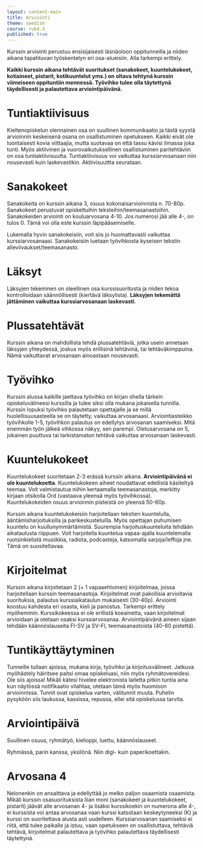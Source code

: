 ```yaml
---
layout: content-main
title: Arviointi
theme: swedish
course: rub4.3
published: true
---
```

Kurssin arviointi perustuu ensisijaisesti läsnäoloon oppitunneilla ja niiden
aikana tapahtuvan työskentelyn eri osa-alueisiin. Alla tarkempi erittely. 

**Kaikki kurssin aikana tehtävät suoritukset (sanakokeet, kuuntelukokeet, kotiaineet, pistarit, kotikuuntelut yms.) on oltava tehtynä kurssin viimeiseen oppituntiin mennessä. Työvihko tulee olla täytettynä täydellisesti ja palautettava arviointipäivänä.**

# Tuntiaktiivisuus
Kieltenopiskelun olennainen osa on suullinen kommunikaatio ja tästä syystä
arvioinnin keskeisenä osana on osallistuminen opetukseen. Kaikki eivät ole
luontaisesti kovia viittaajia, mutta suotavaa on että tassu kävisi ilmassa joka
tunti. Myös aktiivinen ja vuorovaikutuksellinen osallistuminen paritehtäviin on
osa tuntiaktiivisuutta. Tuntiaktiivisuus voi vaikuttaa kurssiarvosanaan niin
nousevasti kuin laskevastikin. Aktiivisuuttta seurataan.

# Sanakokeet
Sanakokeita on kurssin aikana 3, osuus kokonaisarvioinnista n. 70-80p. Sanakokeet perustuvat opiskeltuihin teksteihin/teemasanastoihin. Sanakokeiden arviointi on kouluarvosana 4-10. Jos numerosi jää alle 4-, on tulos 0. Tämä voi olla este kurssin läpipääsemiselle.

Lukemalla hyvin sanakokeisiin, voit siis jo huomattavasti vaikuttaa kurssiarvosanaasi. Sanakokeisiin luetaan työvihkosta kyseisen tekstin alleviivaukset/teemasanasto.

# Läksyt
Läksyjen tekeminen on oleellinen osa kurssisuoritusta ja niiden tekoa kontrolloidaan säännöllisesti (kiertävä läksylista). **Läksyjen tekemättä jättäminen vaikuttaa kurssiarvosanaan laskevasti**. 

# Plussatehtävät
Kurssin aikana on mahdollista tehdä plussatehtäviä, jotka usein annetaan läksyjen yhteydessä, joskus myös erillisinä tehtävinä, tai tehtäväkimppuina. Nämä vaikuttavat arvosanaan ainoastaan nousevasti.

# Työvihko
Kurssin alussa kaikille jaettava työvihko on kirjan ohella tärkein opiskeluvälineesi
kurssilla ja tulee siksi olla mukana jokaisella tunnilla. Kurssin lopuksi työvihko palautetaan opettajalle ja se millä huolellisuusasteella se on täytetty, vaikuttaa arvosanaasi. Arviointiasteikko työvihkolle 1-5, työvihkon palautus on edellytys arvosanan saamiseksi. Mitä enemmän työn jälkeä vihkossa näkyy, sen parempi. Oletusarvosana on 5, jokainen puuttuva tai tarkistamaton tehtävä vaikuttaa arvosanaan laskevasti.

# Kuuntelukokeet
Kuuntelukokeet suoritetaan 2-3 erässä kurssin aikana. **Arviointipäivänä ei ole kuuntelukoetta**. Kuuntelukokeen aiheet noudattavat edellistä käsiteltyä teemaa. Voit valmistautua niihin kertaamalla teemasanastoja, merkitty kirjaan otsikolla Ord (vastaava yleensä myös työvihkossa). Kuuntelukokeiden osuus arvioinnin pisteistä on yleensä 50-60p.

Kurssin aikana kuuntelukokeisiin harjoitellaan tekstien kuuntelulla, ääntämisharjoituksilla ja parikeskusteluilla. Myös opettajan puhumisen kuuntelu on kuullunymmärtämistä. Suurempia harjoituskuunteluita tehdään aikataulusta riippuen. Voit harjoitella kuuntelua vapaa-ajalla kuuntelemalla ruotsinkielistä musiikkia, radiota, podcasteja, katsomalla sarjoja/leffoja jne. Tämä on suositeltavaa.

# Kirjoitelmat
Kurssin aikana kirjoitetaan 2 (+ 1 vapaaehtoinen) kirjoitelmaa, joissa harjoitellaan kurssin teemasanastoja. Kirjoitelmat ovat pakollisia arvioitavia suorituksia, palautus kurssiaikataulun mukaisesti (30-40p). Arviointi koostuu kahdesta eri osasta, kieli ja panostus. Tarkempi erittely myöhemmin. Kurssikokeessa ei ole erillistä koeainetta, vaan kirjoitelmat arvioidaan ja otetaan osaksi kurssiarvosanaa. Arviointipäivänä aineen sijaan tehdään käännöslauseita FI-SV ja SV-FI, teemasanastoista (40-60 pistettä).

# Tuntikäyttäytyminen
Tunneille tullaan ajoissa, mukana kirja, työvihko ja kirjoitusvälineet. Jatkuva myöhästely häiritsee paitsi omaa opiskeluasi, niin myös ryhmätovereidesi. Ole siis ajoissa! Mikäli kätesi hivelee elektronista laitetta pitkin tuntia aina kun näytössä notifikaatio vilahtaa, otetaan tämä myös huomioon arvioinnissa.
Tunnit ovat opiskelua varten, välitunnit muuta. Puhelin pysyköön siis laukussa, kassissa, repussa, ellei sitä opiskelussa tarvita.

# Arviointipäivä
Suullinen osuus, ryhmätyö,  kielioppi, luettu, käännöslauseet.

Ryhmässä, parin kanssa, yksilönä. Niin digi- kuin paperikoettakin.

# Arvosana 4
Nelonenkin on ansaittava ja edellyttää jo melko paljon osaamista osaamista. Mikäli kurssin
osasuorituksista liian moni (sanakokeet ja kuuntelukokeet, pistarit) jäävät alle arvosanan 4- ja lisäksi
kurssikoekin on numerona alle 4-, ei kurssista voi antaa arvosanaa vaan kurssi katsotaan keskeytyneeksi (K) ja kurssi on suoritettava alusta asti uudelleen. Kurssiarvosanan saamiseksi ei riitä, että tulee paikalle ja istuu, vaan opetukseen on osallistuttava, tehtäviä tehtävä, kirjoitelmat palautettava ja työvihko palautettava täydellisesti täytettynä.
